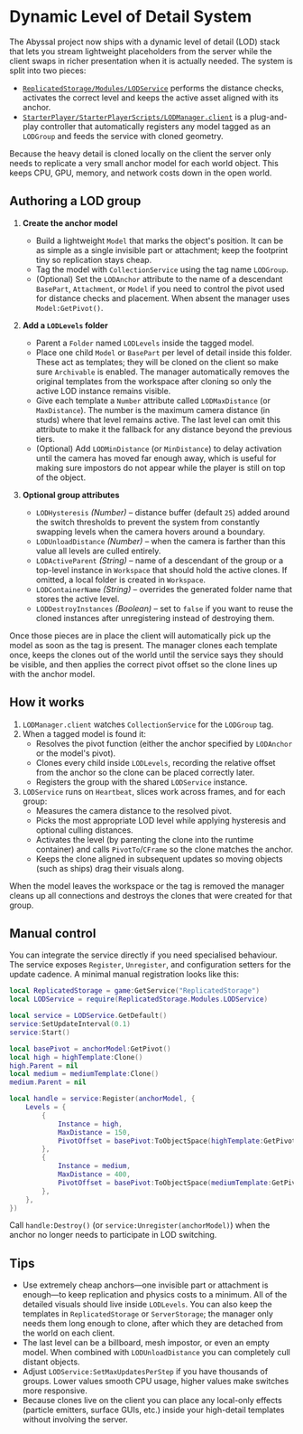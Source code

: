 # Dynamic Level of Detail System

The Abyssal project now ships with a dynamic level of detail (LOD) stack that
lets you stream lightweight placeholders from the server while the client swaps
in richer presentation when it is actually needed. The system is split into two
pieces:

- [`ReplicatedStorage/Modules/LODService`](../src/ReplicatedStorage/Modules/LODService.lua)
  performs the distance checks, activates the correct level and keeps the active
  asset aligned with its anchor.
- [`StarterPlayer/StarterPlayerScripts/LODManager.client`](../src/StarterPlayer/StarterPlayerScripts/LODManager.client.lua)
  is a plug-and-play controller that automatically registers any model tagged as
  an `LODGroup` and feeds the service with cloned geometry.

Because the heavy detail is cloned locally on the client the server only needs
to replicate a very small anchor model for each world object. This keeps CPU,
GPU, memory, and network costs down in the open world.

## Authoring a LOD group

1. **Create the anchor model**
   - Build a lightweight `Model` that marks the object's position. It can be as
     simple as a single invisible part or attachment; keep the footprint tiny so
     replication stays cheap.
   - Tag the model with `CollectionService` using the tag name `LODGroup`.
   - (Optional) Set the `LODAnchor` attribute to the name of a descendant
     `BasePart`, `Attachment`, or `Model` if you need to control the pivot used
     for distance checks and placement. When absent the manager uses
     `Model:GetPivot()`.

2. **Add a `LODLevels` folder**
   - Parent a `Folder` named `LODLevels` inside the tagged model.
   - Place one child `Model` or `BasePart` per level of detail inside this
     folder. These act as templates; they will be cloned on the client so make
     sure `Archivable` is enabled. The manager automatically removes the
     original templates from the workspace after cloning so only the active LOD
     instance remains visible.
   - Give each template a `Number` attribute called `LODMaxDistance` (or
     `MaxDistance`). The number is the maximum camera distance (in studs) where
     that level remains active. The last level can omit this attribute to make
     it the fallback for any distance beyond the previous tiers.
   - (Optional) Add `LODMinDistance` (or `MinDistance`) to delay activation
     until the camera has moved far enough away, which is useful for making sure
     impostors do not appear while the player is still on top of the object.

3. **Optional group attributes**
   - `LODHysteresis` *(Number)* – distance buffer (default `25`) added around the
     switch thresholds to prevent the system from constantly swapping levels
     when the camera hovers around a boundary.
   - `LODUnloadDistance` *(Number)* – when the camera is farther than this value
     all levels are culled entirely.
   - `LODActiveParent` *(String)* – name of a descendant of the group or a
     top-level instance in `Workspace` that should hold the active clones. If
     omitted, a local folder is created in `Workspace`.
   - `LODContainerName` *(String)* – overrides the generated folder name that
     stores the active level.
   - `LODDestroyInstances` *(Boolean)* – set to `false` if you want to reuse the
     cloned instances after unregistering instead of destroying them.

Once those pieces are in place the client will automatically pick up the model
as soon as the tag is present. The manager clones each template once, keeps the
clones out of the world until the service says they should be visible, and then
applies the correct pivot offset so the clone lines up with the anchor model.

## How it works

1. `LODManager.client` watches `CollectionService` for the `LODGroup` tag.
2. When a tagged model is found it:
   - Resolves the pivot function (either the anchor specified by `LODAnchor` or
     the model's pivot).
   - Clones every child inside `LODLevels`, recording the relative offset from
     the anchor so the clone can be placed correctly later.
   - Registers the group with the shared `LODService` instance.
3. `LODService` runs on `Heartbeat`, slices work across frames, and for each
   group:
   - Measures the camera distance to the resolved pivot.
   - Picks the most appropriate LOD level while applying hysteresis and optional
     culling distances.
   - Activates the level (by parenting the clone into the runtime container) and
     calls `PivotTo`/`CFrame` so the clone matches the anchor.
   - Keeps the clone aligned in subsequent updates so moving objects (such as
     ships) drag their visuals along.

When the model leaves the workspace or the tag is removed the manager cleans up
all connections and destroys the clones that were created for that group.

## Manual control

You can integrate the service directly if you need specialised behaviour. The
service exposes `Register`, `Unregister`, and configuration setters for the
update cadence. A minimal manual registration looks like this:

```lua
local ReplicatedStorage = game:GetService("ReplicatedStorage")
local LODService = require(ReplicatedStorage.Modules.LODService)

local service = LODService.GetDefault()
service:SetUpdateInterval(0.1)
service:Start()

local basePivot = anchorModel:GetPivot()
local high = highTemplate:Clone()
high.Parent = nil
local medium = mediumTemplate:Clone()
medium.Parent = nil

local handle = service:Register(anchorModel, {
    Levels = {
        {
            Instance = high,
            MaxDistance = 150,
            PivotOffset = basePivot:ToObjectSpace(highTemplate:GetPivot()),
        },
        {
            Instance = medium,
            MaxDistance = 400,
            PivotOffset = basePivot:ToObjectSpace(mediumTemplate:GetPivot()),
        },
    },
})
```

Call `handle:Destroy()` (or `service:Unregister(anchorModel)`) when the anchor no
longer needs to participate in LOD switching.

## Tips

- Use extremely cheap anchors—one invisible part or attachment is enough—to
  keep replication and physics costs to a minimum. All of the detailed visuals
  should live inside `LODLevels`. You can also keep the templates in
  `ReplicatedStorage` or `ServerStorage`; the manager only needs them long
  enough to clone, after which they are detached from the world on each client.
- The last level can be a billboard, mesh impostor, or even an empty model. When
  combined with `LODUnloadDistance` you can completely cull distant objects.
- Adjust `LODService:SetMaxUpdatesPerStep` if you have thousands of groups.
  Lower values smooth CPU usage, higher values make switches more responsive.
- Because clones live on the client you can place any local-only effects (particle
  emitters, surface GUIs, etc.) inside your high-detail templates without
  involving the server.
